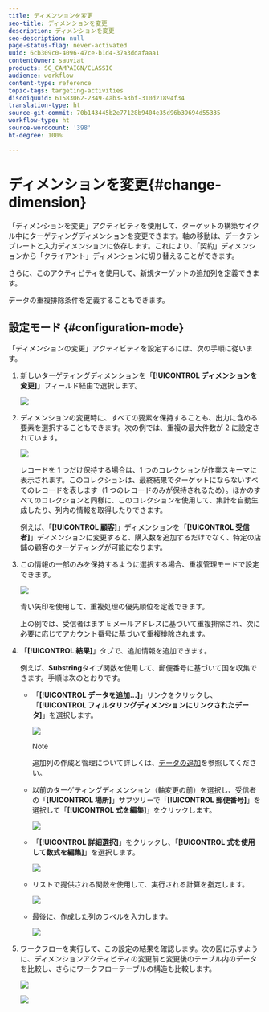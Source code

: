 ```yaml
---
title: ディメンションを変更
seo-title: ディメンションを変更
description: ディメンションを変更
seo-description: null
page-status-flag: never-activated
uuid: 6cb309c0-4096-47ce-b1d4-37a3ddafaaa1
contentOwner: sauviat
products: SG_CAMPAIGN/CLASSIC
audience: workflow
content-type: reference
topic-tags: targeting-activities
discoiquuid: 61583062-2349-4ab3-a3bf-310d21894f34
translation-type: ht
source-git-commit: 70b143445b2e77128b9404e35d96b39694d55335
workflow-type: ht
source-wordcount: '398'
ht-degree: 100%

---
```



# ディメンションを変更{#change-dimension}

「ディメンションを変更」アクティビティを使用して、ターゲットの構築サイクル中にターゲティングディメンションを変更できます。軸の移動は、データテンプレートと入力ディメンションに依存します。これにより、「契約」ディメンションから「クライアント」ディメンションに切り替えることができます。

さらに、このアクティビティを使用して、新規ターゲットの追加列を定義できます。

データの重複排除条件を定義することもできます。

## 設定モード {#configuration-mode}

「ディメンションの変更」アクティビティを設定するには、次の手順に従います。

1. 新しいターゲティングディメンションを「**[!UICONTROL ディメンションを変更]**」フィールド経由で選択します。

   ![](assets/s_user_change_dimension_param1.png)

1. ディメンションの変更時に、すべての要素を保持することも、出力に含める要素を選択することもできます。次の例では、重複の最大件数が 2 に設定されています。

   ![](assets/s_user_change_dimension_limit.png)

   レコードを 1 つだけ保持する場合は、1 つのコレクションが作業スキーマに表示されます。このコレクションは、最終結果でターゲットにならないすべてのレコードを表します（1 つのレコードのみが保持されるため）。ほかのすべてのコレクションと同様に、このコレクションを使用して、集計を自動生成したり、列内の情報を取得したりできます。

   例えば、「**[!UICONTROL 顧客]**」ディメンションを「**[!UICONTROL 受信者]**」ディメンションに変更すると、購入数を追加するだけでなく、特定の店舗の顧客のターゲティングが可能になります。

1. この情報の一部のみを保持するように選択する場合、重複管理モードで設定できます。

   ![](assets/s_user_change_dimension_param2.png)

   青い矢印を使用して、重複処理の優先順位を定義できます。

   上の例では、受信者はまず E メールアドレスに基づいて重複排除され、次に必要に応じてアカウント番号に基づいて重複排除されます。

1. 「**[!UICONTROL 結果]**」タブで、追加情報を追加できます。

   例えば、**Substring**&#x200B;タイプ関数を使用して、郵便番号に基づいて国を収集できます。手順は次のとおりです。

   * 「**[!UICONTROL データを追加...]**」リンクをクリックし、「**[!UICONTROL フィルタリングディメンションにリンクされたデータ]**」を選択します。

      ![](assets/wf_change-dimension_sample_01.png)

      >[!NOTE]
      >
      >追加列の作成と管理について詳しくは、[データの追加](../../workflow/using/query.md#adding-data)を参照してください。

   * 以前のターゲティングディメンション（軸変更の前）を選択し、受信者の「**[!UICONTROL 場所]**」サブツリーで「**[!UICONTROL 郵便番号]**」を選択して「**[!UICONTROL 式を編集]**」をクリックします。

      ![](assets/wf_change-dimension_sample_02.png)

   * 「**[!UICONTROL 詳細選択]**」をクリックし、「**[!UICONTROL 式を使用して数式を編集]**」を選択します。

      ![](assets/wf_change-dimension_sample_03.png)

   * リストで提供される関数を使用して、実行される計算を指定します。

      ![](assets/wf_change-dimension_sample_04.png)

   * 最後に、作成した列のラベルを入力します。

      ![](assets/wf_change-dimension_sample_05.png)

1. ワークフローを実行して、この設定の結果を確認します。次の図に示すように、ディメンションアクティビティの変更前と変更後のテーブル内のデータを比較し、さらにワークフローテーブルの構造も比較します。

   ![](assets/wf_change-dimension_sample_06.png)

   ![](assets/wf_change-dimension_sample_07.png)

